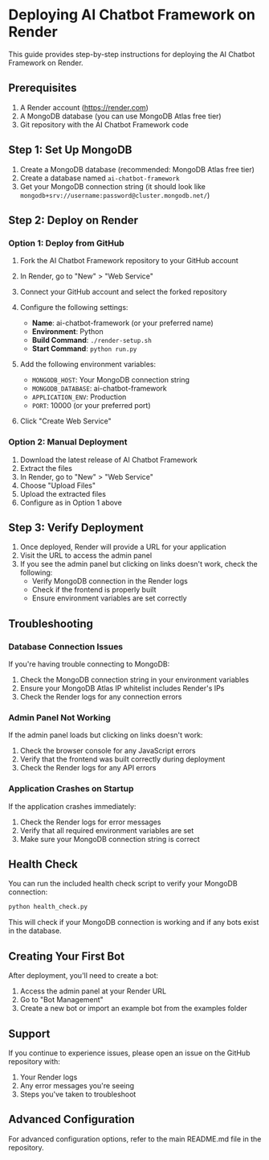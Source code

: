 # Deploying AI Chatbot Framework on Render

This guide provides step-by-step instructions for deploying the AI Chatbot Framework on Render.

## Prerequisites

1. A Render account (https://render.com)
2. A MongoDB database (you can use MongoDB Atlas free tier)
3. Git repository with the AI Chatbot Framework code

## Step 1: Set Up MongoDB

1. Create a MongoDB database (recommended: MongoDB Atlas free tier)
2. Create a database named `ai-chatbot-framework`
3. Get your MongoDB connection string (it should look like `mongodb+srv://username:password@cluster.mongodb.net/`)

## Step 2: Deploy on Render

### Option 1: Deploy from GitHub

1. Fork the AI Chatbot Framework repository to your GitHub account
2. In Render, go to "New" > "Web Service"
3. Connect your GitHub account and select the forked repository
4. Configure the following settings:
   - **Name**: ai-chatbot-framework (or your preferred name)
   - **Environment**: Python
   - **Build Command**: `./render-setup.sh`
   - **Start Command**: `python run.py`

5. Add the following environment variables:
   - `MONGODB_HOST`: Your MongoDB connection string
   - `MONGODB_DATABASE`: ai-chatbot-framework
   - `APPLICATION_ENV`: Production
   - `PORT`: 10000 (or your preferred port)

6. Click "Create Web Service"

### Option 2: Manual Deployment

1. Download the latest release of AI Chatbot Framework
2. Extract the files
3. In Render, go to "New" > "Web Service"
4. Choose "Upload Files"
5. Upload the extracted files
6. Configure as in Option 1 above

## Step 3: Verify Deployment

1. Once deployed, Render will provide a URL for your application
2. Visit the URL to access the admin panel
3. If you see the admin panel but clicking on links doesn't work, check the following:
   - Verify MongoDB connection in the Render logs
   - Check if the frontend is properly built
   - Ensure environment variables are set correctly

## Troubleshooting

### Database Connection Issues

If you're having trouble connecting to MongoDB:

1. Check the MongoDB connection string in your environment variables
2. Ensure your MongoDB Atlas IP whitelist includes Render's IPs
3. Check the Render logs for any connection errors

### Admin Panel Not Working

If the admin panel loads but clicking on links doesn't work:

1. Check the browser console for any JavaScript errors
2. Verify that the frontend was built correctly during deployment
3. Check the Render logs for any API errors

### Application Crashes on Startup

If the application crashes immediately:

1. Check the Render logs for error messages
2. Verify that all required environment variables are set
3. Make sure your MongoDB connection string is correct

## Health Check

You can run the included health check script to verify your MongoDB connection:

```bash
python health_check.py
```

This will check if your MongoDB connection is working and if any bots exist in the database.

## Creating Your First Bot

After deployment, you'll need to create a bot:

1. Access the admin panel at your Render URL
2. Go to "Bot Management"
3. Create a new bot or import an example bot from the examples folder

## Support

If you continue to experience issues, please open an issue on the GitHub repository with:

1. Your Render logs
2. Any error messages you're seeing
3. Steps you've taken to troubleshoot

## Advanced Configuration

For advanced configuration options, refer to the main README.md file in the repository.